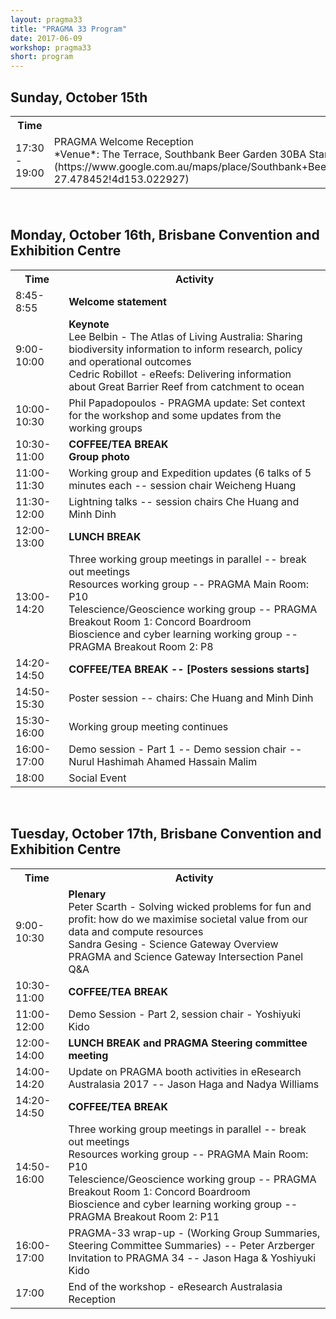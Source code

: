 ```yaml
---
layout: pragma33
title: "PRAGMA 33 Program"
date: 2017-06-09
workshop: pragma33
short: program
---
```


## Sunday, October 15th

<table class="program33">
  <tr>
    <th class="program33col">Time</th>
    <th>Activity</th>
  </tr>
  <tr>
    <td>17:30 - 19:00</td>
    <td>PRAGMA Welcome Reception<br>*Venue*: The Terrace, Southbank Beer Garden
30BA Stanley Plaza, South Brisbane, South Bank, (https://www.google.com.au/maps/place/Southbank+Beer+Garden/@-27.478452,153.022927,15z/data=!4m5!3m4!1s0x0:0xe18fbcc8c0480572!8m2!3d-27.478452!4d153.022927)
 </td>
  </tr>
</table>

<br>

## Monday, October 16th, Brisbane Convention and Exhibition Centre

<table class="program33">
  <tr>
    <th class="program33col">Time</th>
    <th>Activity</th>
  </tr>
  <tr>
    <td class="program33col">8:45-8:55</td>
    <td><strong>Welcome statement</strong></td>
  </tr>
  <tr>
    <td>9:00-10:00</td>
    <td><strong>Keynote</strong>
        <br>Lee Belbin - The Atlas of Living Australia: Sharing biodiversity information to inform research, policy and operational outcomes
        <br>Cedric Robillot - eReefs: Delivering information about Great Barrier Reef from catchment to ocean </td>
  </tr>
  <tr>
    <td>10:00-10:30</td>
    <td>Phil Papadopoulos - PRAGMA update: Set context for the workshop and some updates from the working groups </td>
  </tr>
  <tr>
    <td>10:30-11:00</td>
    <td><strong>COFFEE/TEA BREAK</strong>
        <br><strong>Group photo</strong></td>
  </tr>
  <tr>
    <td>11:00-11:30</td>
    <td> Working group and Expedition updates (6 talks of 5 minutes each -- session chair Weicheng Huang</td>
  </tr>
  <tr>
    <td>11:30-12:00</td>
    <td>Lightning talks -- session chairs Che Huang and Minh Dinh</td>
  </tr>
  <tr>
    <td>12:00-13:00</td>
    <td><strong>LUNCH BREAK</strong>
        </td>
  </tr>
  <tr>
    <td>13:00-14:20</td>
    <td>Three working group meetings in parallel  -- break out meetings
     <br>Resources working group -- PRAGMA Main Room: P10
     <br>Telescience/Geoscience working group -- PRAGMA Breakout Room 1: Concord Boardroom
     <br>Bioscience and cyber learning working group -- PRAGMA Breakout Room 2: P8
    </td>
  </tr>
  <tr>
    <td>14:20-14:50</td>
    <td><strong>COFFEE/TEA BREAK -- [Posters sessions starts] </strong>
        </td>
  </tr>
  <tr>
    <td>14:50-15:30</td>
    <td>Poster session -- chairs: Che Huang and Minh Dinh</td>
  </tr>
  <tr>
    <td>15:30-16:00</td>
    <td>Working group meeting continues</td>
  </tr>
   <tr>
    <td>16:00-17:00</td>
    <td>Demo session - Part 1 -- Demo session chair -- Nurul Hashimah Ahamed Hassain Malim
</td>
   </tr>
   <tr>
    <td>18:00</td>
    <td>Social Event</td>
   </tr>

</table> 


<br>


## Tuesday, October 17th, Brisbane Convention and Exhibition Centre
 
<table class="program33">
  <tr>
    <th>Time</th>
    <th>Activity</th>
  </tr>
    <tr>
    <td>9:00-10:30</td>
    <td><strong>Plenary</strong>
        <br>Peter Scarth - Solving wicked problems for fun and profit: how do we maximise societal value from our data and compute resources
        <br>Sandra Gesing - Science Gateway Overview
        <br>PRAGMA and Science Gateway Intersection Panel Q&A 
    </td>
   </tr>
  <tr>
    <td>10:30-11:00</td>
    <td><strong>COFFEE/TEA BREAK</strong></td>
  </tr>
  <tr>
    <td>11:00-12:00</td>
    <td>Demo Session - Part 2, session chair - Yoshiyuki Kido</td>
  </tr>
  <tr>
    <td>12:00-14:00</td>
    <td><strong>LUNCH BREAK and PRAGMA Steering committee meeting</strong></td>
  </tr>
  <tr>
    <td>14:00-14:20</td>
    <td>Update on  PRAGMA booth activities in eResearch Australasia 2017 -- Jason Haga and Nadya Williams</td>
  </tr>
  <tr>
    <td>14:20-14:50</td>
    <td><strong>COFFEE/TEA BREAK</strong></td>
  </tr>
  <tr>
    <td>14:50-16:00</td>
    <td>Three working group meetings in parallel  -- break out meetings
       <br>Resources working group -- PRAGMA Main Room: P10
       <br>Telescience/Geoscience working group -- PRAGMA Breakout Room 1: Concord Boardroom
       <br>Bioscience and cyber learning working group -- PRAGMA Breakout Room 2: P11
   </td>
  </tr>
  <tr>
    <td>16:00-17:00</td>
    <td>PRAGMA-33 wrap-up - (Working Group Summaries, Steering Committee Summaries) -- Peter Arzberger
      <br> Invitation to PRAGMA 34 -- Jason Haga & Yoshiyuki Kido
    </td>
  </tr>
  <tr>
    <td>17:00</td>
    <td>End of the workshop - eResearch Australasia Reception</td>
  </tr>
</table>
 

